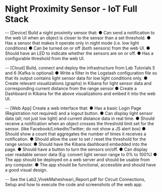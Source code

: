 # Night Proximity Sensor - IoT Full Stack

-- [Device] Build a night proximity sensor that:
● Can send a notification to the web UI when an object is closer to the sensor than a set threshold.
● Has a sensor that makes it operate only in night mode (i.e. low light conditions)
● Can be turned on or off (both sensors) from the web UI.
● Should have an LED to indicate whether the sensors are on or off.
● Has a configurable threshold from the web UI.

-- [Cloud] Build, connect and deploy the infrastructure from Lab Tutorials 5 and 6 (Kafka is optional)
● Write a filter in the Logstash configuration file so that its output contains light sensor data for low light conditions only.
● Create relevant visualizations (graphs) in Kibana for light sensor data and corresponding current distance from the range sensor
● Create a Dashboard in Kibana for the above visualizations and embed it into the web UI.

-- [Web App] Create a web interface that:
● Has a basic Login Page (Registration not required) and a logout button.
● Can display light sensor data (all; not just low light) and current distance data in real time.
● Should receive a notification when an object crosses the threshold limit set for the sensor. (like Facebook/LinkedIn/Twitter; do not show a JS alert box)
● Should show a count that aggregates the number of times it receives a notification.
● Should allow the user to set / reset the threshold for the range sensor.
● Should have the Kibana dashboard embedded into the page.
● Should have a button to turn the sensors on/off.
● Can display user readable sensor data (Eg: convert light sensor range to 0% to 100%)
● The app should be deployed on a web server and should be usable from any computer.
● The app should be functional, accessible and should have a good visual design.


-- See the Lab2_VivekMaheshwari_Report.pdf for Circuit Connections, Setup and how to execute the code and screenshots of the web app.
